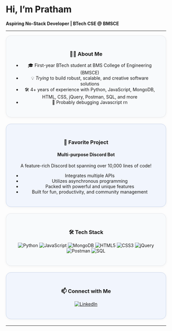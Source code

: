 # Hi, I’m Pratham

**Aspiring No-Stack Developer | BTech CSE @ BMSCE**

---

<div align="center" style="background: #f8fafc; border-radius: 16px; border: 1px solid #e5e7eb; padding: 24px; margin-bottom: 20px; box-shadow: 0 2px 8px rgba(0,0,0,0.04);">

### 👨‍💻 About Me

- 🎓 First-year BTech student at BMS College of Engineering (BMSCE)
- 💡 *Trying* to build robust, scalable, and creative software solutions
- 🛠️ 4+ years of experience with Python, JavaScript, MongoDB, HTML, CSS, jQuery, Postman, SQL, and more
- 🚀 Probably debugging Javascript rn

</div>

<div align="center" style="background: #f1f5fd; border-radius: 16px; border: 1px solid #c7d3ea; padding: 24px; margin-bottom: 20px; box-shadow: 0 2px 8px rgba(0,0,0,0.04);">

### 🌟 Favorite Project

#### Multi-purpose Discord Bot

A feature-rich Discord bot spanning over 10,000 lines of code!  
- Integrates multiple APIs  
- Utilizes asynchronous programming  
- Packed with powerful and unique features  
- Built for fun, productivity, and community management

</div>

<div align="center" style="background: #f8fafc; border-radius: 16px; border: 1px solid #e5e7eb; padding: 24px; margin-bottom: 20px; box-shadow: 0 2px 8px rgba(0,0,0,0.04);">

### 🛠️ Tech Stack

![Python](https://img.shields.io/badge/Python-3670A0?style=for-the-badge&logo=python&logoColor=ffdd54) 
![JavaScript](https://img.shields.io/badge/JavaScript-F7DF1E?style=for-the-badge&logo=javascript&logoColor=black)
![MongoDB](https://img.shields.io/badge/MongoDB-4EA94B?style=for-the-badge&logo=mongodb&logoColor=white)
![HTML5](https://img.shields.io/badge/HTML5-E34F26?style=for-the-badge&logo=html5&logoColor=white)
![CSS3](https://img.shields.io/badge/CSS3-1572B6?style=for-the-badge&logo=css3&logoColor=white)
![jQuery](https://img.shields.io/badge/jQuery-0769AD?style=for-the-badge&logo=jquery&logoColor=white)
![Postman](https://img.shields.io/badge/Postman-FF6C37?style=for-the-badge&logo=postman&logoColor=white)
![SQL](https://img.shields.io/badge/SQL-4479A1?style=for-the-badge&logo=sqlite&logoColor=white)

</div>

<div align="center" style="background: #f1f5fd; border-radius: 16px; border: 1px solid #c7d3ea; padding: 24px; margin-bottom: 20px; box-shadow: 0 2px 8px rgba(0,0,0,0.04);">

### 📫 Connect with Me

[![LinkedIn](https://img.shields.io/badge/LinkedIn-blue?style=for-the-badge&logo=linkedin)](https://www.linkedin.com/in/pratham-gopal-112a04369/)

</div>

---
